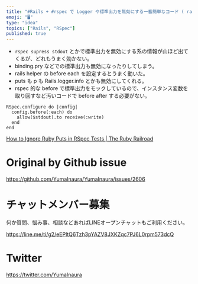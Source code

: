 ```yaml
---
title: "#Rails + #rspec で Logger や標準出力を無効にする一番簡単なコード ( rails_helper )"
emoji: "🖥"
type: "idea"
topics: ["Rails", "RSpec"]
published: true
---
```


- `rspec supress stdout` とかで標準出力を無効にする系の情報が山ほど出てくるが、どれもうまく効かない。
- binding.pry などでの標準出力も無効になったりしてしまう。
- rails helper の before each を設定するとうまく動いた。
- puts も p も Rails.logger.info とかも無効にしてくれる。
- rspec 的な before で標準出力をモックしているので、インスタンス変数を取り回すなど汚いコードで before after する必要がない。

```
RSpec.configure do |config|
  config.before(:each) do
    allow($stdout).to receive(:write)
  end
end
```

[How to Ignore Ruby Puts in RSpec Tests | The Ruby Railroad](https://rubyrailroad.com/2014/01/23/how-to-ignore-ruby-puts-in-rspec-tests/)

# Original by Github issue

https://github.com/YumaInaura/YumaInaura/issues/2606








<!-- Update From Qiita API -->

# チャットメンバー募集


何か質問、悩み事、相談などあればLINEオープンチャットもご利用ください。

https://line.me/ti/g2/eEPltQ6Tzh3pYAZV8JXKZqc7PJ6L0rpm573dcQ





# Twitter


https://twitter.com/YumaInaura


<!-- Update From Qiita API -->


